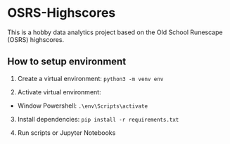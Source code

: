 # OSRS-Highscores

This is a hobby data analytics project based on the Old School Runescape (OSRS) highscores.

## How to setup environment

1. Create a virtual environment: `python3 -m venv env`

2. Activate virtual environment:
- Window Powershell: `.\env\Scripts\activate`

3. Install dependencies: `pip install -r requirements.txt`

4. Run scripts or Jupyter Notebooks